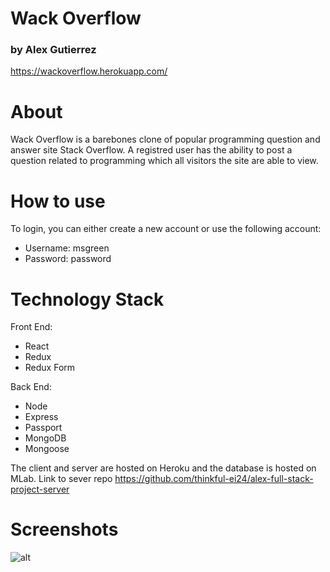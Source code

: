 # Wack Overflow

### by Alex Gutierrez

https://wackoverflow.herokuapp.com/

# About

Wack Overflow is a barebones clone of popular programming question and answer site Stack Overflow. A registred user has the ability to post a question related to programming which all visitors the site are able to view.

# How to use

To login, you can either create a new account or use the following account:

- Username: msgreen
- Password: password

# Technology Stack

Front End:

- React
- Redux
- Redux Form

Back End:

- Node
- Express
- Passport
- MongoDB
- Mongoose

The client and server are hosted on Heroku and the database is hosted on MLab.
Link to sever repo https://github.com/thinkful-ei24/alex-full-stack-project-server

# Screenshots

![alt](https://raw.githubusercontent.com/thinkful-ei24/alex-full-stack-project-client/master/screenshots/1.png)
